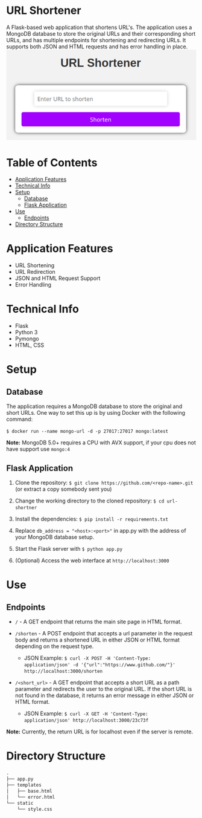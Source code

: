 # URL Shortener
A Flask-based web application that shortens URL's. The application uses a MongoDB database to store the original URLs and their corresponding short URLs, and has multiple endpoints for shortening and redirecting URLs. It supports both JSON and HTML requests and has error handling in place.
![Example.png](./example.png?raw=true "Title")
# Table of Contents
- [Application Features](#application-features)
- [Technical Info](#technical-info)
- [Setup](#setup)
  * [Database](#database)
  * [Flask Application](#flask-application)
- [Use](#use)
  * [Endpoints](#endpoints)
- [Directory Structure](#directory-structure)

# Application Features
- URL Shortening
- URL Redirection
- JSON and HTML Request Support
- Error Handling

# Technical Info
- Flask
- Python 3 
- Pymongo
- HTML, CSS

# Setup
## Database
The application requires a MongoDB database to store the original and short URLs. 
One way to set this up is by using Docker with the following command:

`$ docker run --name mongo-url -d -p 27017:27017 mongo:latest    `

**Note:** MongoDB 5.0+ requires a CPU with AVX support, if your cpu does not have support use `mongo:4`

## Flask Application
1. Clone the repository: `$ git clone https://github.com/<repo-name>.git` 
   (or extract a copy somebody sent you)

2. Change the working directory to the cloned repository: `$ cd url-shortner`

3. Install the dependencies: `$ pip install -r requirements.txt`

5. Replace `db_address = "<host>:<port>"` in app.py with the address of your MongoDB database setup.

4. Start the Flask server with `$ python app.py`

5. (Optional) Access the web interface at `http://localhost:3000`


# Use
## Endpoints

- `/` - A GET endpoint that returns the main site page in HTML format.

- `/shorten` - A POST endpoint that accepts a url parameter in the request body and returns a shortened URL in either JSON or HTML format depending on the request type.
    - JSON Example: `$ curl -X POST -H 'Content-Type: application/json' -d '{"url":"https://www.github.com/"}' http://localhost:3000/shorten`

- `/<short_url>` - A GET endpoint that accepts a short URL as a path parameter and redirects the user to the original URL. If the short URL is not found in the database, it returns an error message in either JSON or HTML format.
    - JSON Example: `$ curl -X GET -H 'Content-Type: application/json' http://localhost:3000/23c73f`

**Note:** Currently, the return URL is for localhost even if the server is remote.

# Directory Structure
```
.
├── app.py
├── templates
│   ├── base.html
│   └── error.html
└── static
    └── style.css
```